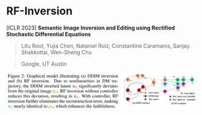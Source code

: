 # RF-Inversion

[ICLR 2023] **Semantic Image Inversion and Editing using Rectified Stochastic Differential Equations**

> Litu Rout, Yujia Chen, Nataniel Ruiz, Constantine Caramanis, Sanjay Shakkottai, Wen-Sheng Chu

> Google, UT Austin

![](../../../assets/rf_inversoin_schema.jpg)